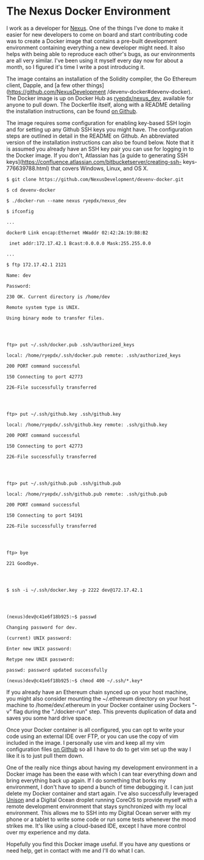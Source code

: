 # The Nexus Docker Environment


I work as a developer for [Nexus](http://nexusdev.us). One of the things I've
done to make it easier for new developers to come on board and start
contributing code was to create a Docker image that contains a pre-built
development environment containing everything a new developer might need. It
also helps with being able to reproduce each other's bugs, as our environments
are all very similar. I've been using it myself every day now for about a
month, so I figured it's time I write a post introducing it.

The image contains an installation of the Solidity compiler, the Go Ethereum
client, Dapple, and [a few other things](https://github.com/NexusDevelopment
/devenv-docker#devenv-docker). The Docker image is up on Docker Hub as
[ryepdx/nexus_dev](https://hub.docker.com/r/ryepdx/nexus_dev/), available for
anyone to pull down. The Dockerfile itself, along with a README detailing the
installation instructions, can be found [on
Github](https://github.com/NexusDevelopment/devenv-docker).

The image requires some configuration for enabling key-based SSH login and for
setting up any Github SSH keys you might have. The configuration steps are
outlined in detail in the README on Github. An abbreviated version of the
installation instructions can also be found below. Note that it is assumed you
already have an SSH key pair you can use for logging in to the Docker image.
If you don't, Atlassian has [a guide to generating SSH
keys](https://confluence.atlassian.com/bitbucketserver/creating-ssh-
keys-776639788.html) that covers Windows, Linux, and OS X.



    $ git clone https://github.com/NexusDevelopment/devenv-docker.git  

    $ cd devenv-docker  

    $ ./docker-run --name nexus ryepdx/nexus_dev  

    $ ifconfig

    ...  

    docker0 Link encap:Ethernet HWaddr 02:42:2A:19:B8:B2  

     inet addr:172.17.42.1 Bcast:0.0.0.0 Mask:255.255.0.0  

    ...

    $ ftp 172.17.42.1 2121

    Name: dev  

    Password:

    230 OK. Current directory is /home/dev  

    Remote system type is UNIX.  

    Using binary mode to transfer files.




    ftp> put ~/.ssh/docker.pub .ssh/authorized_keys  

    local: /home/ryepdx/.ssh/docker.pub remote: .ssh/authorized_keys  

    200 PORT command successful  

    150 Connecting to port 42773  

    226-File successfully transferred




    ftp> put ~/.ssh/github.key .ssh/github.key  

    local: /home/ryepdx/.ssh/github.key remote: .ssh/github.key  

    200 PORT command successful  

    150 Connecting to port 42773  

    226-File successfully transferred




    ftp> put ~/.ssh/github.pub .ssh/github.pub  

    local: /home/ryepdx/.ssh/github.pub remote: .ssh/github.pub  

    200 PORT command successful  

    150 Connecting to port 54191  

    226-File successfully transferred




    ftp> bye  

    221 Goodbye.




    $ ssh -i ~/.ssh/docker.key -p 2222 dev@172.17.42.1




    (nexus)dev@c41e6f18b925:~$ passwd  

    Changing password for dev.  

    (current) UNIX password:  

    Enter new UNIX password:  

    Retype new UNIX password:  

    passwd: password updated successfully  

    (nexus)dev@c41e6f18b925:~$ chmod 400 ~/.ssh/*.key*


  
If you already have an Ethereum chain synced up on your host machine, you
might also consider mounting the ~/.ethereum directory on your host machine to
/home/dev/.ethereum in your Docker container using Dockers "-v" flag during
the "./docker-run" step. This prevents duplication of data and saves you some
hard drive space.

Once your Docker container is all configured, you can opt to write your code
using an external IDE over FTP, or you can use the copy of vim included in the
image. I personally use vim and keep all my vim configuration files [on
Github](https://github.com/ryepdx/dotfiles) so all I have to do to get vim set
up the way I like it is to just pull them down.

One of the really nice things about having my development environment in a
Docker image has been the ease with which I can tear everything down and bring
everything back up again. If I do something that borks my environment, I don't
have to spend a bunch of time debugging it. I can just delete my Docker
container and start again. I've also successfully leveraged
[Unison](https://www.cis.upenn.edu/~bcpierce/unison) and a Digital Ocean
droplet running CoreOS to provide myself with a remote development environment
that stays synchronized with my local environment. This allows me to SSH into
my Digital Ocean server with my phone or a tablet to write some code or run
some tests whenever the mood strikes me. It's like using a cloud-based IDE,
except I have more control over my experience and my data.

Hopefully you find this Docker image useful. If you have any questions or need
help, get in contact with me and I'll do what I can.

